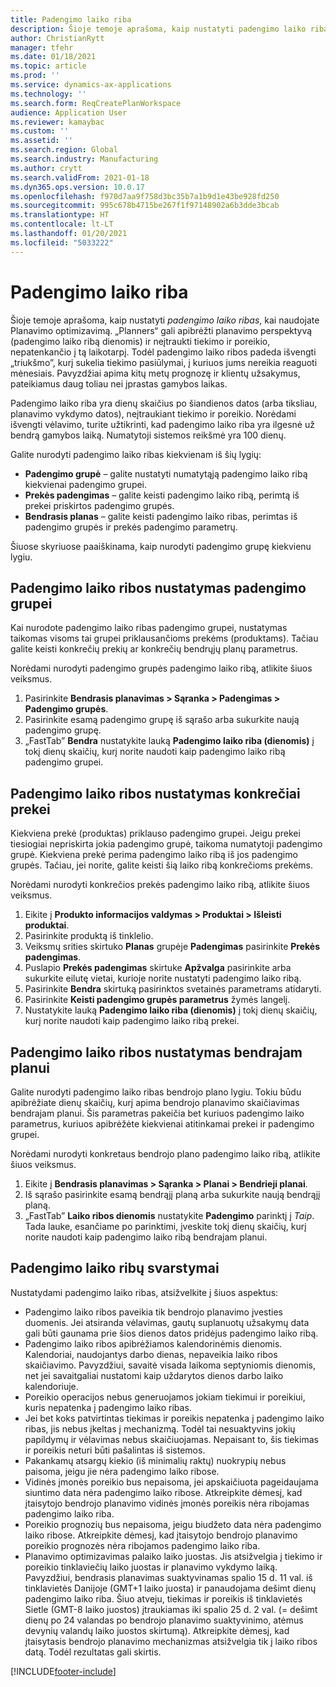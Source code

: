 ```yaml
---
title: Padengimo laiko riba
description: Šioje temoje aprašoma, kaip nustatyti padengimo laiko ribas, kai naudojate Planavimo optimizavimą. Padengimo laiko riba nurodo jūsų planavimo perspektyvą ir limitą.
author: ChristianRytt
manager: tfehr
ms.date: 01/18/2021
ms.topic: article
ms.prod: ''
ms.service: dynamics-ax-applications
ms.technology: ''
ms.search.form: ReqCreatePlanWorkspace
audience: Application User
ms.reviewer: kamaybac
ms.custom: ''
ms.assetid: ''
ms.search.region: Global
ms.search.industry: Manufacturing
ms.author: crytt
ms.search.validFrom: 2021-01-18
ms.dyn365.ops.version: 10.0.17
ms.openlocfilehash: f970d7aa9f758d3bc35b7a1b9d1e43be928fd250
ms.sourcegitcommit: 995c678b4715be267f1f97148902a6b3dde3bcab
ms.translationtype: HT
ms.contentlocale: lt-LT
ms.lasthandoff: 01/20/2021
ms.locfileid: "5033222"
---
```

# <a name="coverage-time-fences"></a>Padengimo laiko riba

Šioje temoje aprašoma, kaip nustatyti *padengimo laiko ribas*, kai naudojate Planavimo optimizavimą. „Planners“ gali apibrėžti planavimo perspektyvą (padengimo laiko ribą dienomis) ir neįtraukti tiekimo ir poreikio, nepatenkančio į tą laikotarpį. Todėl padengimo laiko ribos padeda išvengti „triukšmo”, kurį sukelia tiekimo pasiūlymai, į kuriuos jums nereikia reaguoti mėnesiais. Pavyzdžiai apima kitų metų prognozę ir klientų užsakymus, pateikiamus daug toliau nei įprastas gamybos laikas.

Padengimo laiko riba yra dienų skaičius po šiandienos datos (arba tiksliau, planavimo vykdymo datos), neįtraukiant tiekimo ir poreikio. Norėdami išvengti vėlavimo, turite užtikrinti, kad padengimo laiko riba yra ilgesnė už bendrą gamybos laiką. Numatytoji sistemos reikšmė yra 100 dienų.

Galite nurodyti padengimo laiko ribas kiekvienam iš šių lygių:

- **Padengimo grupė** – galite nustatyti numatytąją padengimo laiko ribą kiekvienai padengimo grupei.
- **Prekės padengimas** – galite keisti padengimo laiko ribą, perimtą iš prekei priskirtos padengimo grupės.
- **Bendrasis planas** – galite keisti padengimo laiko ribas, perimtas iš padengimo grupės ir prekės padengimo parametrų.

Šiuose skyriuose paaiškinama, kaip nurodyti padengimo grupę kiekvienu lygiu.

## <a name="set-a-coverage-time-fence-for-a-coverage-group"></a>Padengimo laiko ribos nustatymas padengimo grupei

Kai nurodote padengimo laiko ribas padengimo grupei, nustatymas taikomas visoms tai grupei priklausančioms prekėms (produktams). Tačiau galite keisti konkrečių prekių ar konkrečių bendrųjų planų parametrus.

Norėdami nurodyti padengimo grupės padengimo laiko ribą, atlikite šiuos veiksmus.

1. Pasirinkite **Bendrasis planavimas \> Sąranka \> Padengimas \> Padengimo grupės**.
1. Pasirinkite esamą padengimo grupę iš sąrašo arba sukurkite naują padengimo grupę.
1. „FastTab” **Bendra** nustatykite lauką **Padengimo laiko riba (dienomis)** į tokį dienų skaičių, kurį norite naudoti kaip padengimo laiko ribą padengimo grupei.

## <a name="set-a-coverage-time-fence-for-a-specific-item"></a>Padengimo laiko ribos nustatymas konkrečiai prekei

Kiekviena prekė (produktas) priklauso padengimo grupei. Jeigu prekei tiesiogiai nepriskirta jokia padengimo grupė, taikoma numatytoji padengimo grupė. Kiekviena prekė perima padengimo laiko ribą iš jos padengimo grupės. Tačiau, jei norite, galite keisti šią laiko ribą konkrečioms prekėms.

Norėdami nurodyti konkrečios prekės padengimo laiko ribą, atlikite šiuos veiksmus.

1. Eikite į **Produkto informacijos valdymas \> Produktai \> Išleisti produktai**.
1. Pasirinkite produktą iš tinklelio.
1. Veiksmų srities skirtuko **Planas** grupėje **Padengimas** pasirinkite **Prekės padengimas**.
1. Puslapio **Prekės padengimas** skirtuke **Apžvalga** pasirinkite arba sukurkite eilutę vietai, kurioje norite nustatyti padengimo laiko ribą.
1. Pasirinkite **Bendra** skirtuką pasirinktos svetainės parametrams atidaryti.
1. Pasirinkite **Keisti padengimo grupės parametrus** žymės langelį.
1. Nustatykite lauką **Padengimo laiko riba (dienomis)** į tokį dienų skaičių, kurį norite naudoti kaip padengimo laiko ribą prekei.

## <a name="set-a-coverage-time-fence-for-a-specific-master-plan"></a>Padengimo laiko ribos nustatymas bendrajam planui

Galite nurodyti padengimo laiko ribas bendrojo plano lygiu. Tokiu būdu apibrėžiate dienų skaičių, kurį apima bendrojo planavimo skaičiavimas bendrajam planui. Šis parametras pakeičia bet kuriuos padengimo laiko parametrus, kuriuos apibrėžėte kiekvienai atitinkamai prekei ir padengimo grupei.

Norėdami nurodyti konkretaus bendrojo plano padengimo laiko ribą, atlikite šiuos veiksmus.

1. Eikite į **Bendrasis planavimas \> Sąranka \> Planai \> Bendrieji planai**.
1. Iš sąrašo pasirinkite esamą bendrąjį planą arba sukurkite naują bendrąjį planą.
1. „FastTab” **Laiko ribos dienomis** nustatykite **Padengimo** parinktį į *Taip*. Tada lauke, esančiame po parinktimi, įveskite tokį dienų skaičių, kurį norite naudoti kaip padengimo laiko ribą bendrajam planui.

## <a name="considerations-for-coverage-time-fences"></a>Padengimo laiko ribų svarstymai

Nustatydami padengimo laiko ribas, atsižvelkite į šiuos aspektus:

- Padengimo laiko ribos paveikia tik bendrojo planavimo įvesties duomenis. Jei atsiranda vėlavimas, gautų suplanuotų užsakymų data gali būti gaunama prie šios dienos datos pridėjus padengimo laiko ribą.
- Padengimo laiko ribos apibrėžiamos kalendorinėmis dienomis. Kalendoriai, naudojantys darbo dienas, nepaveikia laiko ribos skaičiavimo. Pavyzdžiui, savaitė visada laikoma septyniomis dienomis, net jei savaitgaliai nustatomi kaip uždarytos dienos darbo laiko kalendoriuje.
- Poreikio operacijos nebus generuojamos jokiam tiekimui ir poreikiui, kuris nepatenka į padengimo laiko ribas.
- Jei bet koks patvirtintas tiekimas ir poreikis nepatenka į padengimo laiko ribas, jis nebus įkeltas į mechanizmą. Todėl tai nesuaktyvins jokių papildymų ir vėlavimas nebus skaičiuojamas. Nepaisant to, šis tiekimas ir poreikis neturi būti pašalintas iš sistemos.
- Pakankamų atsargų kiekio (iš minimalių raktų) nuokrypių nebus paisoma, jeigu jie nėra padengimo laiko ribose.
- Vidinės įmonės poreikio bus nepaisoma, jei apskaičiuota pageidaujama siuntimo data nėra padengimo laiko ribose. Atkreipkite dėmesį, kad įtaisytojo bendrojo planavimo vidinės įmonės poreikis nėra ribojamas padengimo laiko riba.
- Poreikio prognozių bus nepaisoma, jeigu biudžeto data nėra padengimo laiko ribose. Atkreipkite dėmesį, kad įtaisytojo bendrojo planavimo poreikio prognozės nėra ribojamos padengimo laiko riba.
- Planavimo optimizavimas palaiko laiko juostas. Jis atsižvelgia į tiekimo ir poreikio tinklaviečių laiko juostas ir planavimo vykdymo laiką. Pavyzdžiui, bendrasis planavimas suaktyvinamas spalio 15 d. 11 val. iš tinklavietės Danijoje (GMT+1 laiko juosta) ir panaudojama dešimt dienų padengimo laiko riba. Šiuo atveju, tiekimas ir poreikis iš tinklavietės Sietle (GMT-8 laiko juostos) įtraukiamas iki spalio 25 d. 2 val. (= dešimt dienų po 24 valandas po bendrojo planavimo suaktyvinimo, atėmus devynių valandų laiko juostos skirtumą). Atkreipkite dėmesį, kad įtaisytasis bendrojo planavimo mechanizmas atsižvelgia tik į laiko ribos datą. Todėl rezultatas gali skirtis.


[!INCLUDE[footer-include](../../../includes/footer-banner.md)]